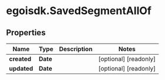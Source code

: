 # egoisdk.SavedSegmentAllOf

## Properties

Name | Type | Description | Notes
------------ | ------------- | ------------- | -------------
**created** | **Date** |  | [optional] [readonly] 
**updated** | **Date** |  | [optional] [readonly] 


